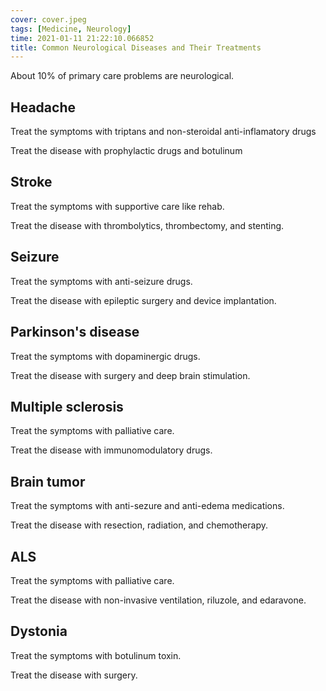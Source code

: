 ```yaml
---
cover: cover.jpeg
tags: [Medicine, Neurology]
time: 2021-01-11 21:22:10.066852
title: Common Neurological Diseases and Their Treatments
---
```


About 10% of primary care problems are neurological.

## Headache

Treat the symptoms with triptans and non-steroidal anti-inflamatory drugs

Treat the disease with prophylactic drugs and botulinum

## Stroke

Treat the symptoms with supportive care like rehab.

Treat the disease with thrombolytics, thrombectomy, and stenting.

## Seizure

Treat the symptoms with anti-seizure drugs.

Treat the disease with epileptic surgery and device implantation.

## Parkinson's disease

Treat the symptoms with dopaminergic drugs.

Treat the disease with surgery and deep brain stimulation.

## Multiple sclerosis

Treat the symptoms with palliative care.

Treat the disease with immunomodulatory drugs.

## Brain tumor

Treat the symptoms with anti-sezure and anti-edema medications.

Treat the disease with resection, radiation, and chemotherapy.

## ALS

Treat the symptoms with palliative care.

Treat the disease with non-invasive ventilation, riluzole, and edaravone.

## Dystonia

Treat the symptoms with botulinum toxin.

Treat the disease with surgery.
